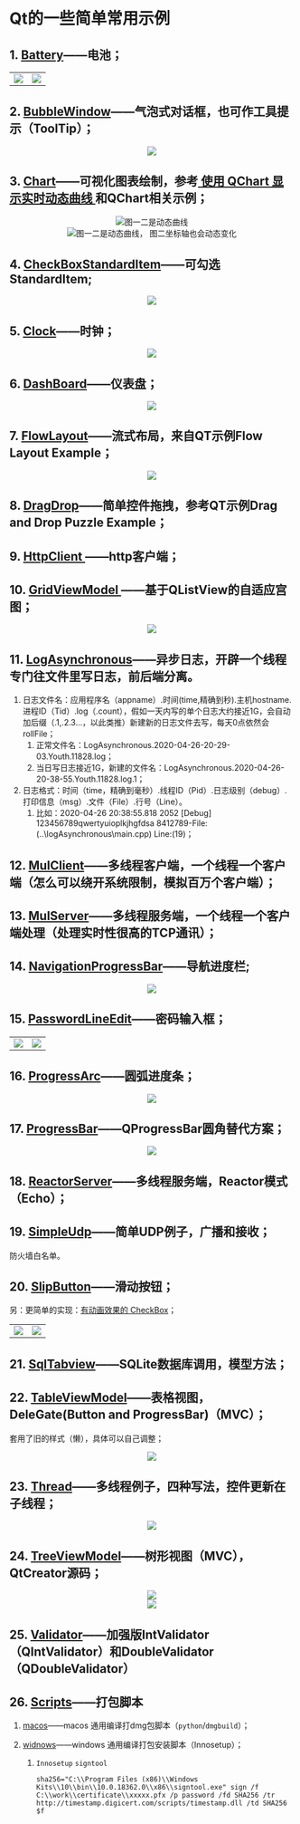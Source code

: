 # Qt的一些简单常用示例

## 1. [Battery](Battery/)——电池；

<table>
    <tr>
        <td ><div align=center><img src="Battery/picture/AlarmBattery.png"></div></td >
        <td ><div align=center><img src="Battery/picture/HealthyBattery.png"></div></td>
    </tr>
</table>

## 2. [BubbleWindow](BubbleWindow/)——气泡式对话框，也可作工具提示（ToolTip）；

<div align=center><img src="BubbleWindow/picture/Bubble.png"></div>

## 3. [Chart](Chart/)——可视化图表绘制，参考[ 使用 QChart 显示实时动态曲线 ](https://qtdebug.com/qtbook-paint-realtime-curve-qchart/ "qtdebug/公孙二狗") 和QChart相关示例；

<div align=center><img src="Chart/picture/Chart_1.png">图一二是动态曲线</div>  
<div align=center><img src="Chart/picture/Chart_2.png">图一二是动态曲线， 图二坐标轴也会动态变化</div>

## 4. [CheckBoxStandardItem](/CheckBoxStandardItem)——可勾选StandardItem;

<div align=center><img src="CheckBoxStandardItem/picture/checkBoxStandardItem.png"></div>

## 5. [Clock](/Clock)——时钟；

<div align=center><img src="Clock/picture/Clock.png"></div>

## 6. [DashBoard](/DashBoard)——仪表盘；

<div align=center><img src="DashBoard/picture/DashBoard.png"></div>

## 7. [FlowLayout](FlowLayout/)——流式布局，来自QT示例Flow Layout Example；

<div align=center><img src="FlowLayout/picture/FlowLayout.png"></div>

## 8. [DragDrop](DragDrop/)——简单控件拖拽，参考QT示例Drag and Drop Puzzle Example；

## 9. [HttpClient ](/HttpClient)——http客户端；

## 10. [GridViewModel ](/GridViewModel)——基于QListView的自适应宫图；

<div align=center><img src="GridViewModel/picture/GridView.png"></div>

## 11. [LogAsynchronous](LogAsynchronous/)——异步日志，开辟一个线程专门往文件里写日志，前后端分离。

1. 日志文件名：应用程序名（appname）.时间(time,精确到秒).主机hostname.进程ID（Tid）.log（.count），假如一天内写的单个日志大约接近1G，会自动加后缀（.1,.2.3...，以此类推）新建新的日志文件去写，每天0点依然会rollFile；
   1. 正常文件名：LogAsynchronous.2020-04-26-20-29-03.Youth.11828.log；
   2. 当日写日志接近1G，新建的文件名：LogAsynchronous.2020-04-26-20-38-55.Youth.11828.log.1；
2. 日志格式：时间（time，精确到毫秒）.线程ID（Pid）.日志级别（debug）.打印信息（msg）.文件（File）.行号（Line）。
   1. 比如：2020-04-26 20:38:55.818 2052 [Debug] 123456789qwertyuioplkjhgfdsa 8412789-File:(..\logAsynchronous\main.cpp) Line:(19)；

## 12. [MulClient](MulClient/)——多线程客户端，一个线程一个客户端（怎么可以绕开系统限制，模拟百万个客户端）；

## 13. [MulServer](MulServer/)——多线程服务端，一个线程一个客户端处理（处理实时性很高的TCP通讯）；

## 14. [NavigationProgressBar](/NavigationProgressBar)——导航进度栏;

<div align=center><img src="NavigationProgressBar/picture/NavigationProgressBar.png"></div>

## 15. [PasswordLineEdit](PasswordLineEdit/)——密码输入框；

<table>
    <tr>
        <td ><div align=center><img src="PasswordLineEdit/picture/HiddenPassword.png"></div></td >
        <td ><div align=center><img src="PasswordLineEdit/picture/ShowPassword.png"></div></td>
    </tr>
</table>

## 16. [ProgressArc](ProgressArc/)——圆弧进度条；

<div align=center><img src="ProgressArc/picture/ProgressArc.png"></div>

## 17. [ProgressBar](ProgressBar)——QProgressBar圆角替代方案；

<div align=center><img src="ProgressBar/picture/ProgressBar.png"></div>

## 18. [ReactorServer](ReactorServer/)——多线程服务端，Reactor模式（Echo）；

## 19. [SimpleUdp](SimpleUdp/)——简单UDP例子，广播和接收；

防火墙白名单。

## 20. [SlipButton](SlipButton/)——滑动按钮；

 另：更简单的实现：[有动画效果的 CheckBox](http://qtdebug.com/qtbook-animated-checkbox/)；

<table>
      <tr>
          <td ><div align=center><img src="SlipButton/picture/SlipButton_check.png"></div></td >
          <td ><div align=center><img src="SlipButton/picture/SlipButton_checked.png"></div></td>
      </tr>
  </table>

## 21. [SqlTabview](SqlTabview/)——SQLite数据库调用，模型方法；

## 22. [TableViewModel](TableViewModel/)——表格视图，DeleGate(Button and ProgressBar)（MVC）；

 套用了旧的样式（懒），具体可以自己调整；

<div align=center><img src="TableViewModel/picture/TabViewModelDelegate.png"></div>

## 23. [Thread](Thread/)——多线程例子，四种写法，控件更新在子线程；

<div align=center><img src="Thread/picture/Thread.png"></div>

## 24. [TreeViewModel](TreeViewModel/)——树形视图（MVC），QtCreator源码；

<div align=center><img src="TreeViewModel/picture/TreeView.png"></div>  
<div align=center><img src="TreeViewModel/picture/ListView.png"></div>

## 25. [Validator](Validator/)——加强版IntValidator（QIntValidator）和DoubleValidator（QDoubleValidator）

## 26. [Scripts](Scripts/)——打包脚本

1. [macos](Scripts/macos/)——macos 通用编译打dmg包脚本（`python`/`dmgbuild`）；
2. [widnows](Scripts/windows)——windows 通用编译打包安装脚本（Innosetup）；

   1. `Innosetup` `signtool`

      ```
      sha256="C:\\Program Files (x86)\\Windows Kits\\10\\bin\\10.0.18362.0\\x86\\signtool.exe" sign /f C:\\work\\certificate\\xxxxx.pfx /p password /fd SHA256 /tr http://timestamp.digicert.com/scripts/timestamp.dll /td SHA256 $f
      ```
